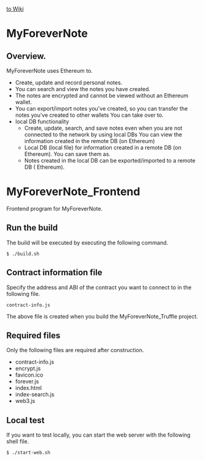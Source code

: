 [to Wiki](../../wiki)

# MyForeverNote
## Overview.
MyForeverNote uses Ethereum to.

+ Create, update and record personal notes.
+ You can search and view the notes you have created.
+ The notes are encrypted and cannot be viewed without an Ethereum wallet.
+ You can export/import notes you've created, so you can transfer the notes you've created to other wallets You can take over to.
+ local DB functionality
    + Create, update, search, and save notes even when you are not connected to the network by using local DBs You can view the information created in the remote DB (on Ethereum)
    + Local DB (local file) for information created in a remote DB (on Ethereum). You can save them as.
    + Notes created in the local DB can be exported/imported to a remote DB ( Ethereum).

# MyForeverNote_Frontend
Frontend program for MyForeverNote.

## Run the build
The build will be executed by executing the following command.

~~~
$ ./build.sh
~~~

## Contract information file
Specify the address and ABI of the contract you want to connect to in the following file.

~~~
contract-info.js
~~~

The above file is created when you build the MyForeverNote_Truffle project.

## Required files
Only the following files are required after construction.

- contract-info.js
- encrypt.js
- favicon.ico
- forever.js
- index.html
- index-search.js
- web3.js

## Local test
If you want to test locally, you can start the web server with the following shell file.

~~~
$ ./start-web.sh
~~~

